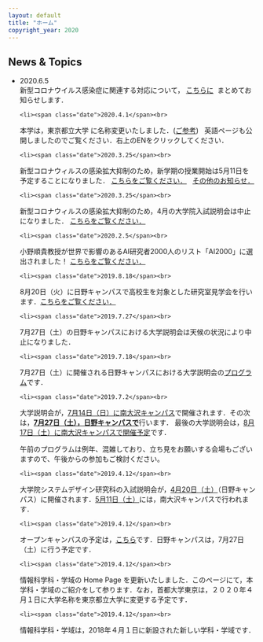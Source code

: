 ```yaml
---
layout: default
title: "ホーム"
copyright_year: 2020
---
```


<section id="news">
  <h2>News &amp; Topics</h2>
  <ul>
    <li><span class="date">2020.6.5</span><br>
新型コロナウイルス感染症に関連する対応について，
<a href="https://www.tmu.ac.jp/news/topics/24000.html">こちらに</a>&nbsp;
まとめてお知らせします．
<br>

    <li><span class="date">2020.4.1</span><br>
本学は，東京都立大学 に名称変更いたしました．(<a href="https://www.tmu.ac.jp/news/topics/about_rename.html">ご参考</a>)&nbsp;&nbsp;
英語ページも公開しましたのでご覧ください．右上のENをクリックしてください．
<br>

    <li><span class="date">2020.3.25</span><br>
新型コロナウィルスの感染拡大抑制のため，新学期の授業開始は5月11日を予定することになりました．
<a href="https://www.tmu.ac.jp/extra/download.html?d=assets/files/download/news/20200325_2.pdf">こちらをご覧ください．</a>
&nbsp; <a href="https://www.sd.tmu.ac.jp/">その他のお知らせ．</a>
<br>

    <li><span class="date">2020.3.25</span><br>
新型コロナウィルスの感染拡大抑制のため，4月の大学院入試説明会は中止になりました．
<a href="https://www.sd.tmu.ac.jp/news/topics/7744.html">こちらをご覧ください．</a><br>

    <li><span class="date">2020.2.5</span><br>
小野順貴教授が世界で影響のあるAI研究者2000人のリスト「AI2000」に選出されました！
<a href="https://www.tmu.ac.jp/news/topics/22737.html">こちらをご覧ください．</a><br>

    <li><span class="date">2019.8.18</span><br>
8月20日（火）に日野キャンパスで高校生を対象とした研究室見学会を行います．<a href="https://www.sd.tmu.ac.jp/extra/download.html?dd=assets%2Ffiles%2Fdownload%2Fnews%2Fkennkyuushitukoukai%2F20190821_jyouhoukagakkakenkyuushitukengaku.pdf">こちらをご覧ください．</a><br>

    <li><span class="date">2019.7.27</span><br>
7月27日（土）の日野キャンパスにおける大学説明会は天候の状況により中止になりました．<br>

    <li><span class="date">2019.7.18</span><br>
7月27日（土）に開催される日野キャンパスにおける大学説明会の<a href="https://www.sd.tmu.ac.jp/extra/download.html?d=assets/files/download/news/OC_Hino/2019hinosetsumeikaipanf.pdf">プログラム</a>です．<br>

    <li><span class="date">2019.7.2</span><br>
大学説明会が，<a href="https://www.tmu.ac.jp/entrance/faculty/open_campus/main.html">7月14日（日）に南大沢キャンパス</a>で開催されます．その次は，<a href="https://www.sd.tmu.ac.jp/news/topics/6958.html"><b>7月27日（土），日野キャンパスで</b></a>行います．
最後の大学説明会は，<a href="https://www.tmu.ac.jp/entrance/faculty/open_campus/main.html">8月17日（土）に南大沢キャンパスで開催予定</a>です．

午前のプログラムは例年、混雑しており、立ち見をお願いする会場もございますので、午後からの参加もご検討ください。
<br>

    <li><span class="date">2019.4.12</span><br>
大学院システムデザイン研究科の入試説明会が，<a href="admission.html#insetsu">4月20日（土）</a>（日野キャンパス）に開催されます．<a href="admission.html#insetsu">5月11日（土）</a>には，南大沢キャンパスで行われます．

    <li><span class="date">2019.4.12</span><br>
オープンキャンパスの予定は，<a href="admission.html#open_c">こちら</a>です．日野キャンパスは，7月27日（土）に行う予定です．</li>

    <li><span class="date">2019.4.12</span><br>
情報科学科・学域の Home Page を更新いたしました．このページにて，本学科・学域のご紹介をして参ります．なお，首都大学東京は，２０２０年４月１日に大学名称を東京都立大学に変更する予定です．

    <li><span class="date">2019.4.12</span><br>
情報科学科・学域は，2018年４月１日に新設された新しい学科・学域です．
  </ul>
</section>
<!---
<section id="twitter">
  <a class="twitter-timeline" href="https://twitter.com/CsTmu?ref_src=twsrc%5Etfw">Tweets by CsTmu</a> <script async src="https://platform.twitter.com/widgets.js" charset="utf-8"></script>
</section>
--->
